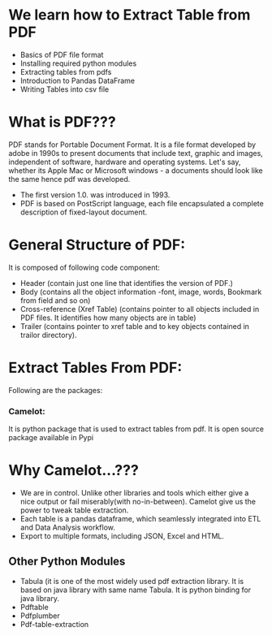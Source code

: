 # We learn how to Extract Table from PDF

* Basics of PDF file format
* Installing required python modules
* Extracting tables from pdfs
* Introduction to Pandas DataFrame
* Writing Tables into csv file

# What is PDF???

PDF stands for Portable Document Format. It is a file format developed by adobe in 1990s to present documents that include text, graphic and images, independent of 
software, hardware and operating systems. 
Let's say, whether its Apple Mac or Microsoft windows - a documents should look like the same hence pdf was developed.

* The first version 1.0. was introduced in 1993.
* PDF is based on PostScript language, each file encapsulated a complete description of fixed-layout document.

# General Structure of PDF:

It is composed of following code component:
* Header (contain just one line that identifies the version of PDF.)
* Body  (contains all the object information -font, image, words, Bookmark from field and so on)
* Cross-reference (Xref Table)   (contains pointer to all objects included in PDF files. It identifies how many objects are in table)
* Trailer  (contains pointer to xref table and to key objects contained in trailor directory).

# Extract Tables From PDF:

Following are the packages:
### Camelot:
It is python package that is used to extract tables from pdf. It is open source package available in Pypi

# Why Camelot...???
* We are in control. Unlike other libraries and tools which either give a nice output or fail miserably(with no-in-between). Camelot give us the power to tweak table extraction.
* Each table is a pandas dataframe, which seamlessly integrated into ETL and Data Analysis workflow.
* Export to multiple formats, including JSON, Excel and HTML.


## Other Python Modules
* Tabula (it is one of the most widely used pdf extraction library. It is based on java library with same name Tabula. It is python binding for java library.
* Pdftable 
* Pdfplumber
* Pdf-table-extraction
